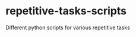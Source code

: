 repetitive-tasks-scripts
========================

Different python scripts for various repetitive tasks
